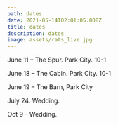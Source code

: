 ```yaml
---
path: dates
date: 2021-05-14T02:01:05.008Z
title: dates
description: dates
image: assets/rats_live.jpg
---
```

June 11 – The Spur.   Park City. 10-1

June 18 – The Cabin. Park City.  10-1

June 19 – The Barn, Park City

July 24.  Wedding.
 
Oct 9 - Wedding.